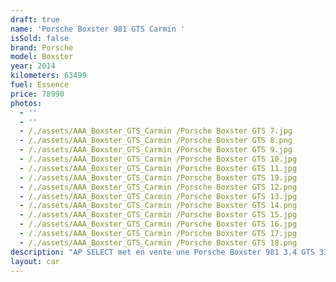 ```yaml
---
draft: true
name: 'Porsche Boxster 981 GTS Carmin '
isSold: false
brand: Porsche
model: Boxster
year: 2014
kilometers: 63499
fuel: Essence
price: 78990
photos:
  - ''
  - ''
  - /./assets/AAA_Boxster_GTS_Carmin /Porsche Boxster GTS 7.jpg
  - /./assets/AAA_Boxster_GTS_Carmin /Porsche Boxster GTS 8.png
  - /./assets/AAA_Boxster_GTS_Carmin /Porsche Boxster GTS 9.jpg
  - /./assets/AAA_Boxster_GTS_Carmin /Porsche Boxster GTS 10.jpg
  - /./assets/AAA_Boxster_GTS_Carmin /Porsche Boxster GTS 11.jpg
  - /./assets/AAA_Boxster_GTS_Carmin /Porsche Boxster GTS 19.jpg
  - /./assets/AAA_Boxster_GTS_Carmin /Porsche Boxster GTS 12.png
  - /./assets/AAA_Boxster_GTS_Carmin /Porsche Boxster GTS 13.jpg
  - /./assets/AAA_Boxster_GTS_Carmin /Porsche Boxster GTS 14.png
  - /./assets/AAA_Boxster_GTS_Carmin /Porsche Boxster GTS 15.jpg
  - /./assets/AAA_Boxster_GTS_Carmin /Porsche Boxster GTS 16.jpg
  - /./assets/AAA_Boxster_GTS_Carmin /Porsche Boxster GTS 17.jpg
  - /./assets/AAA_Boxster_GTS_Carmin /Porsche Boxster GTS 18.png
description: "AP SELECT met en vente une Porsche Boxster 981 3.4 GTS 330ch PDK.\nModèle du 11/2014 avec 63500km.\n\nCouleur Carmin Rot, intérieur cuir entendu noir avec surpiqûres rouge.\n\nPack GTS Alcantara avec pack carbon intérieur.\n\nVéhicule origine France \U0001F1EB\U0001F1F7.\n\nLe véhicule est en parfait état avec carnet complet Porsche et historique suivi.\n\nGarantie jusqu’au 04/2024.\n\nDernier entretien fait en CP Porsche le 11/2022 à 54000km.\n\nLes pneus et freins sont en parfait état.\n\nLe CT est a jour.\n\nÉquipements et options :\n- Boîte PDK\n- Freinage sport étriers rouge\n- Pack Chrono plus\n- Echappement sport PSE\n- Suspensions PASM+\n- Jantes 20\" Carrera S\n- Intérieur Cuir entendu\n- Pack intérieur Carbon\n- Sono BOSE\n- Sièges Sport +\n- Volant Sport + alcantara\n- Phares PDLS +\n- Projecteurs de jour à LED\n- Fond de compteur rouge carmin\n- Rollbar rouge carmin\n- Sièges chauffants\n- Écuissons GTS sur les appuis tête\n- Régulateur de vitesse\n- Aide au stationnement AV / AR\n- Affichage multifonctions plus\n- Climatisation\n- Éclairage et essuie-glaces automatique\n- Rétroviseurs électriques et chauffants\n- Rétroviseurs int / ext Electrochrome\n- Éclairage d’ambiance\n\nDisponible et visible sur RDV pour acheteur sérieux.\n\nPossibilité d'une garantie 3, 6 ou 12 mois en supplément.\n\nRéalisation des démarches d'immatriculation.\n\nAP SELECT c'est des solutions de courtage et conciergerie sur mesure pour profiter librement de sa passion et de son patrimoine.\n\nPrenez le volant, AP SELECT s'occupe du reste."
layout: car
---
```


